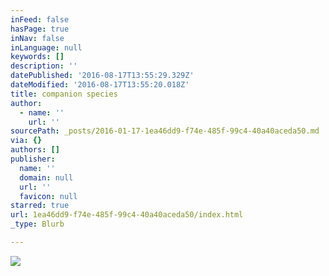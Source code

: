 ```yaml
---
inFeed: false
hasPage: true
inNav: false
inLanguage: null
keywords: []
description: ''
datePublished: '2016-08-17T13:55:29.329Z'
dateModified: '2016-08-17T13:55:20.018Z'
title: companion species
author:
  - name: ''
    url: ''
sourcePath: _posts/2016-01-17-1ea46dd9-f74e-485f-99c4-40a40aceda50.md
via: {}
authors: []
publisher:
  name: ''
  domain: null
  url: ''
  favicon: null
starred: true
url: 1ea46dd9-f74e-485f-99c4-40a40aceda50/index.html
_type: Blurb

---
```

![](https://the-grid-user-content.s3-us-west-2.amazonaws.com/dcec0570-ba05-4030-aaee-69da62af1880.jpg)